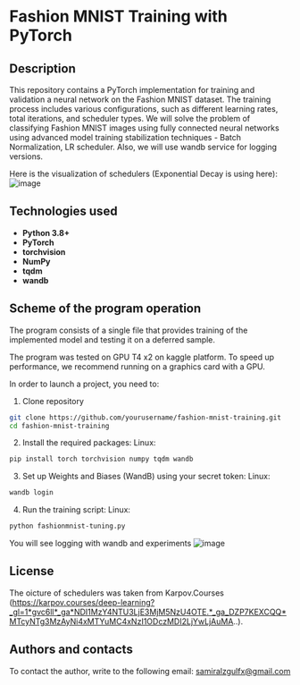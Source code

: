 # Fashion MNIST Training with PyTorch


## Description
This repository contains a PyTorch implementation for training and validation a neural network on the Fashion MNIST dataset. The training process includes various configurations, such as different learning rates, total iterations, and scheduler types. We will solve the problem of classifying Fashion MNIST images using fully connected neural networks using advanced model training stabilization techniques - Batch Normalization, LR scheduler. Also, we will use wandb service for logging versions.

Here is the visualization of schedulers (Exponential Decay is using here):
![image](https://github.com/user-attachments/assets/7af8db89-471a-43b0-a1c1-64fc3882059c)


## Technologies used
- **Python 3.8+**
- **PyTorch**
- **torchvision**
- **NumPy**
- **tqdm** 
- **wandb** 

  
## Scheme of the program operation

The program consists of a single file that provides training of the implemented model and testing it on a deferred sample.

The program was tested on GPU T4 x2 on kaggle platform. 
To speed up performance, we recommend running on a graphics card with a GPU.

In order to launch a project, you need to:

1. Clone repository
```bash
git clone https://github.com/yourusername/fashion-mnist-training.git
cd fashion-mnist-training
```
2. Install the required packages:
Linux:
```bash
pip install torch torchvision numpy tqdm wandb
```
3. Set up Weights and Biases (WandB) using your secret token:
Linux:
```bash
wandb login
```
4. Run the training script:
Linux:
```bash
python fashionmnist-tuning.py
```

You will see logging with wandb and experiments
![image](https://github.com/user-attachments/assets/8ff1063f-a147-46e6-97b9-25368c846c74)



## License
The oicture of schedulers was taken from Karpov.Courses (https://karpov.courses/deep-learning?_gl=1*gvc6ll*_ga*NDI1MzY4NTU3LjE3MjM5NzU4OTE.*_ga_DZP7KEXCQQ*MTcyNTg3MzAyNi4xMTYuMC4xNzI1ODczMDI2LjYwLjAuMA..).

## Authors and contacts
To contact the author, write to the following email: samiralzgulfx@gmail.com



